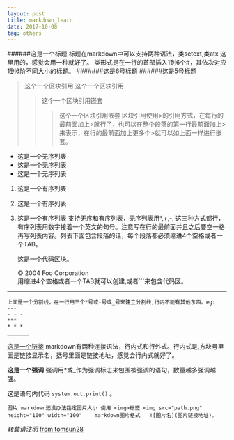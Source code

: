 ```yaml
---
layout: post
title: markdown_learn
date: 2017-10-08
tag: others
---
```


######这是一个标题
	标题在markdown中可以支持两种语法，类setext,类atx 这里用的，感觉会用一种就好了。
	类形式是在一行的首部插入1到6个#，其依次对应1到6阶不同大小的标题。
	#######这是6号标题
	######这是5号标题




>这个一个区块引用
>这个一个区块引用
>>这个一个区块引用嵌套
>>>这个一个区块引用嵌套
    区块引用使用>的引用方式，在每行的最前面加上>就行了，也可以在整个段落的第一行最前面加上>来表示，在行的最前面加上更多个>就可以如上面一样进行嵌套。


* 这是一个无序列表
* 这是一个无序列表
* 这是一个无序列表
1. 这是一个有序列表
2. 这是一个有序列表
3. 这是一个有序列表
        支持无序和有序列表，无序列表用*,+,-, 这三种方式都行，有序列表用数字接着一个英文的句号。注意写在行的最前面并且之后要空一格再写列表内容。列表下面包含段落的话，每个段落都必须缩进4个空格或者一个TAB。





	这是一个代码区块。
	    <div class="footer">
	    &copy; 2004 Foo Corporation
	    </div>
	用缩进4个空格或者一个TAB就可以创建,或者```来包含代码区。



- - -
	上面是一个分割线，在一行用三个*号或-号或_号来建立分割线,行内不能有其他东西。eg:
	---
	- - -
	***
	* * *
	_______




[这是一个链接](http://usthe.com/)
	markdown有两种连接语法，行内式和行外式。行内式是[](),方块号里面是链接显示名，括号里面是链接地址，感觉会行内式就好了。


**这是一个强调**
	强调用*或_作为强调标志来包围被强调的语句，数量越多强调越强。



这是语句内代码 `system.out.print()` 。

```
图片 markdown还没办法指定图片大小 使用 <img>标签 <img src="path.png" height="100" width="100"    markdown图片格式   ![图片名](图片链接地址)。
```





*转载请注明* [from tomsun28](http://usthe.com)